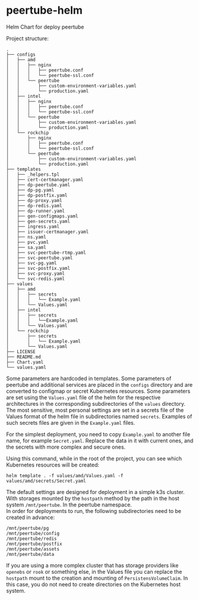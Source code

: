 # peertube-helm
Helm Chart for deploy peertube

Project structure:
```
.
├── configs
│   ├── amd
│   │   ├── nginx
│   │   │   ├── peertube.conf
│   │   │   └── peertube-ssl.conf
│   │   └── peertube
│   │       ├── custom-environment-variables.yaml
│   │       └── production.yaml
│   ├── intel
│   │   ├── nginx
│   │   │   ├── peertube.conf
│   │   │   └── peertube-ssl.conf
│   │   └── peertube
│   │       ├── custom-environment-variables.yaml
│   │       └── production.yaml
│   └── rockchip
│       ├── nginx
│       │   ├── peertube.conf
│       │   └── peertube-ssl.conf
│       └── peertube
│           ├── custom-environment-variables.yaml
│           └── production.yaml
├── templates
│   ├── _helpers.tpl
│   ├── cert-certmanager.yaml
│   ├── dp-peertube.yaml
│   ├── dp-pg.yaml
│   ├── dp-postfix.yaml
│   ├── dp-proxy.yaml
│   ├── dp-redis.yaml
│   ├── dp-runner.yaml
│   ├── gen-configmaps.yaml
│   ├── gen-secrets.yaml
│   ├── ingress.yaml
│   ├── issuer-certmanager.yaml
│   ├── ns.yaml
│   ├── pvc.yaml
│   ├── sa.yaml
│   ├── svc-peertube-rtmp.yaml
│   ├── svc-peertube.yaml
│   ├── svc-pg.yaml
│   ├── svc-postfix.yaml
│   ├── svc-proxy.yaml
│   └── svc-redis.yaml
├── values
│   ├── amd
│   │   ├── secrets
│   │   │   └── Example.yaml
│   │   └── Values.yaml
│   ├── intel
│   │   ├── secrets
│   │   │   └──Example.yaml
│   │   └── Values.yaml
│   └── rockchip
│       ├── secrets
│       │   └── Example.yaml
│       └── Values.yaml
├── LICENSE
├── README.md
├── Chart.yaml
└── values.yaml
```

Some parameters are hardcoded in templates. Some parameters of peertube and additional services are placed in the `configs` directory and are converted to configmap or secret Kubernetes resources. Some parameters are set using the `Values.yaml` ​​file of the helm for the respective architectures in the corresponding subdirectories of the `values` directory. The most sensitive, most personal settings are set in a secrets file of the Values format of the helm file in subdirectories named `secrets`. Examples of such secrets files are given in the `Example.yaml` files.

For the simplest deployment, you need to copy `Example.yaml` to another file name, for example `Secret.yaml`. Replace the data in it with current ones, and the secrets with more complex and secure ones.

Using this command, while in the root of the project, you can see which Kubernetes resources will be created:
```
helm template . -f values/amd/Values.yaml -f values/amd/secrets/Secret.yaml
```
The default settings are designed for deployment in a simple k3s cluster. With storages mounted by the `hostpath` method by the path in the host system `/mnt/peertube`. In the peertube namespace.\
In order for deployments to run, the following subdirectories need to be created in advance:
```
/mnt/peertube/pg
/mnt/peertube/config
/mnt/peertube/redis
/mnt/peertube/postfix
/mnt/peertube/assets
/mnt/peertube/data
```
If you are using a more complex cluster that has storage providers like `openebs` or `rook` or something else, in the Values ​​file you can replace the `hostpath` mount to the creation and mounting of `PersistensVolumeClaim`. In this case, you do not need to create directories on the Kubernetes host system.
